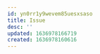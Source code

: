 ```yaml
---
id: yn0rr1y9wevem85uesxsaso
title: Issue
desc: ''
updated: 1636978166719
created: 1636978160616
---
```


